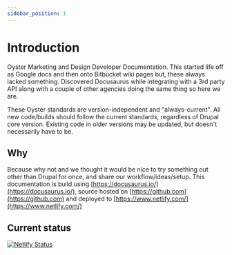 ```yaml
---
sidebar_position: 1
---
```


# Introduction
Oyster Marketing and Design Developer Documentation. This started life off as Google docs and then onto Bitbucket wiki pages but, these always lacked something. Discovered Docusaurus while integrating with a 3rd party API along with a couple of other agencies doing the same thing so here we are.

These Oyster standards are version-independent and "always-current". All new code/builds should follow the current standards, regardless of Drupal core version. Existing code in older versions may be updated, but doesn't necessarily have to be.

## Why ##
Because why not and we thought it would be nice to try something out other than Drupal for once, and share our workflow/ideas/setup. This documentation is build using [https://docusaurus.io/](https://docusaurus.io/), source hosted on [https://github.com](https://github.com) and deployed to [https://www.netlify.com/](https://www.netlify.com/) 

## Current status
[![Netlify Status](https://api.netlify.com/api/v1/badges/788cda27-bf92-483c-b4ea-274986196c34/deploy-status)](https://app.netlify.com/sites/oyster-docs/deploys)